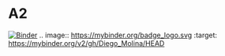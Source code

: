 # A2
[![Binder](https://mybinder.org/badge_logo.svg)](https://mybinder.org/v2/gh/Diego_Molina/HEAD)
.. image:: https://mybinder.org/badge_logo.svg
 :target: https://mybinder.org/v2/gh/Diego_Molina/HEAD
